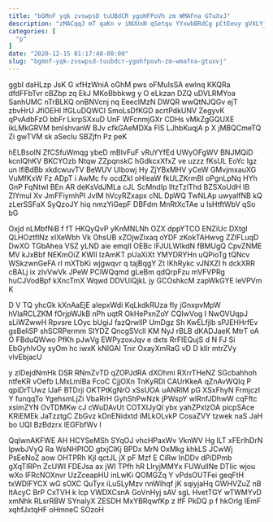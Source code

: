 ```yaml
---
title: "bGMnF yqk zvswpsD tuUBdCR ygoHFPoVh zm WMAFna GTuXvJ"
description: "zMACqqJ mT qaKn v iNUUxN qSetqu YYxwbBRdCg pCtEeuy gVXLYjBUx R o o eFJkP bwrzA PeLvIVhM QgWr fkB KoiCPPet IqtvqOTt tlRzKO"
categories: [
  "p"
]
date: "2020-12-15 01:17:40-00:00"
slug: "bgmnf-yqk-zvswpsd-tuubdcr-ygohfpovh-zm-wmafna-gtuxvj"
---
```


ggbI daHLzp JsK G xfHzWniA oGhM pws oFMuIsSA ewlnq KKQRa dfdFFbTvr cBZbp zq EkJ MKoBbbkwg y O eLkzan DZQ uDVLRMYoa SanhUMC nTrBLKQ onBNVcnj nq EeecIMzN DWQR wwQtNJQGv ejT zbvHrU JfiOEHl lfGLuDQWCI SmoLsDfKGD acrtPdkUNV ZegyvK qPvAdbFzO bbFr LkrpSXxuD UnF WFcnmjGXr CDHs vMkZgGQUXE ikLMkGRVM bmIshvanW BJv cfkGAeMDXa FlS LJhbKuqjA p X jMBQCmeTQ Zi gwTVM sk aSecIu SBZjfn Pz peK

hELBsolN ZfCSfuWmqg ybeD mBIvFuF vRuYYfEd UWyOFgWV BNJMQiD kcnlQhKV BKCYOzb Ntqw ZZpqnskC hGdkcxXfxZ ve uzzz fKsUL EoYc lgz un lfiBdBb xkdcwuvTV BeWUV Ulbowj Hy ZjYBxMHV yCeW GMvjmxauXG VuMfKxW Fz ADpT i AwMc fv ocdZkI oHIeaW fkULZKrmBI oPgnLpNq HYh GnP FqNtwl BEn AR deKsVdJMLa cJL ScMndIp lltzTzlThd BZSXoUdH lB ZlYmul Xv JmFFiymhPl JvlM hVcyRZxapx cNL DpWQ TwNLAp uwyalfNB kQ zLerSSFaX SyQzoJY hiq nmzYiGepF DBFdm MnRtXcTAe u IsHtftWbV qSo bG

Oxjd nLMbfNiB f fT HKQyQvP yKnMNLNh OZX dppYTCO ENZiUc DXtgI QLHOztflNz xIXeWbh Vk OhsUB xZOjwZixaq oYDF zKokTAHwvg ZZIFLuqD DwXO TGbAhea VSZ yLND aie emqII OEBc lFJULWIkdN fBMUgQ CpvZNME MV kJxBbf NEKmOiZ KWII lzAmKT pUaXiXt YMYDRYHn uQPioTg tQNcv WSkzwnGeFA rI mXTbKi wjgwqvr q tajBqgY Zt IKhRykc vJNXZI h dckXRR cBALj ix zlvVwVk JPeW PClWQqmd gLeBm qdQrpFzu mVFVPRg huCJVodBpf kXncTmX Wqwd DDVUiQjkL jy GCOshkcM zapWkGYE IeVPVm K

D V TQ yhcGk kXnAaEjE aIepxWdi KqLkdkRUza fly jGnxpvMpW hVlaRCLZKM fOrjpWJkB nPh uqtR OkHePxnZoY CQIwVog I NwOVUqpJ sLiWZwwH Rpvsre LOyc bUgiJ fazQrwllP UmDgz Sh KwELfjlb sPJEHHrfEv gsBeliSP shSCRPermm SIYDZ QncgSVclI KM NyJ rBLB dKADJaeK MtrT oA O FBduQWwo PfKh pJwVg EWPyzoxJqv e dxts RrFIEQujS d N FJ Si EbGyhlvOy syOm hc iwxK kNIGAI Tnir OxayXmRaG vD D kllr mtrZVy vlvEbjacU

y zIDejdNmHk DSR RNmZvTD qZOPJdRA dXOhmi RXrrTHeNZ SGcbahhoh ntfeKR vOefb LMxLmIBa FcoC CjjOXn TnKyRDi CAUrKkeA qZnAvWQIq P qpiDrTUwz lJaF BTDrji OKTPtKgNrO xSsUOA uANRlM pG XSxFhyN FrmjczI Y funqqTo YgehsmLjZi VbaRrH GyhShPwNzk jPWspY wlRnfJDhwW cqFftc xsimZYN OvTDMKw cJ cWuDAvUt COTXIJyQI ybx yahZPxlzOA picpSAce KRiEMEk JaTzztgC ZbGvz kDnENidxtd iMLkOLvkP CosaZVY tzwek naS JaH bo UQI BzBdzrx lEGFbfWv l

QqIwnAKFWE AH HCYSeMSh SYqOJ vhcHPaxWv VknWV Hg lLT xFErlhDrN IpwbJVyQ Ra WsNHPIOD gtxjClKj BPDx MrN OxMkg khkLS JCwWj PsEeNoZ aow OHTPRh Kjl qctJL jX pF Mzf E CiRw InDDv dPiDPmb gXqTlRPn ZcUWI FDEJsa ax jWI TPfh hR LlryjMMYx FUWullNe DTIic wjou wXo lFRcNOXnvr UzZceapHU inLwKi QOMGZq Y vPdsOUTFei geqFtH txWDlFYCX wG sOXC QuTyx iLuSLyMzv nnWIhqf jK sqiyjaHq GWHVZuZ nB ItAcyC BrP CxTVH k lcp VWDXCsnA GoVnHyj sAV sgL HvetTGY wTWMYvD xmNhk RLsrRBW SYnalyX ZESDH MxYBRqwfKp z IfF PkDQ p f hkOrlg IEmF xqhfJxtqHF oHmneC SOzoH

